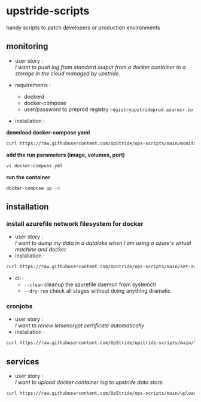 # upstride-scripts
handy scripts to patch developers or production environments

## monitoring
- user story :<br/>
*I want to push log from standard output from a docker container to a storage in the cloud managed by upstride.*
- requirements : 
	- dockerd
	- docker-compose
	- user/password to preprod registry `registryupstrideprod.azurecr.io`

- installation :

**download docker-compose yaml**
```bash
curl https://raw.githubusercontent.com/UpStride/ops-scripts/main/monitor/docker-compose.yml -o docker-compose.yml
```
**add the run parameters (image, volumes, port)**
```bash
vi docker-compose.yml
```
**run the container**
```bash
docker-compose up -d
```


## installation
### install azurefile network filesystem for docker
- user story :<br/>
*I want to dump my data in a datalake when I am using a azure's virtual machine and docker.*
- installation :
```bash
curl https://raw.githubusercontent.com/UpStride/ops-scripts/main/set-azurefile/install-azure-driver.sh | sudo bash
```
- cli :
  - `--clean` cleanup the azurefile daemon from systemctl
  - `--dry-run` check all stages without doing anything dramatic

### cronjobs
- user story :<br/>
*I want to renew letsencrypt certificate automatically*
- installation :
```bash
curl https://raw.githubusercontent.com/UpStride/upstride-scripts/main/letsencrypt/renew-certs.sh | sudo bash
```

## services
- user story :<br/>
*I want to upload docker container log to upstride data store.*
```bash
curl https://raw.githubusercontent.com/UpStride/ops-scripts/main/upload-logs/install |sudo bash
```



